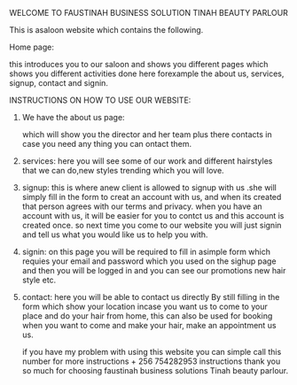 WELCOME TO FAUSTINAH BUSINESS SOLUTION
 TINAH BEAUTY PARLOUR

   This is asaloon website which contains the following.

Home page:

   this introduces you to our saloon and shows you different pages which  shows you different activities done here
   forexample the about us, services, signup, contact and signin.

INSTRUCTIONS ON HOW TO USE OUR WEBSITE:

1. We have the about us page: 
   
   which will show you the director and her team plus there contacts in case you need any thing 
   you can ontact them.

2. services: 
   here you will see some of our work and different hairstyles that we can do,new styles trending which you will
   love.

3. signup: 
   this is where anew client is allowed to signup with us .she will simply fill in the form to creat an account with
   us, and when its created that person agrees with our terms and privacy. when you have an account with us, it will be easier for you to
   contct us and this account is created once. so next time you come to our website you will just signin and tell us what you would 
   like us to help you with.

4. signin: 
   on this page you will be required to fill in asimple form  which requies
   your email and password which you used on the sighup page and then you will be logged in and you can see our promotions new
   hair style etc.

5. contact: 
   here you will be able to contact us directly By still filling in the form which show your location incase you want us to come 
   to your place and do your hair from home, this can also be used for booking when you want to come and make your hair, make an appointment us us.

   if you have my problem with using this website you can simple call this number for more instructions + 256 754282953 
   instructions thank you so much for choosing faustinah business solutions Tinah beauty parlour.
 